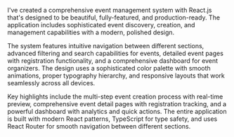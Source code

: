 I've created a comprehensive event management system with React.js that's designed to be beautiful, fully-featured, and production-ready. The application includes sophisticated event discovery, creation, and management capabilities with a modern, polished design.

The system features intuitive navigation between different sections, advanced filtering and search capabilities for events, detailed event pages with registration functionality, and a comprehensive dashboard for event organizers. The design uses a sophisticated color palette with smooth animations, proper typography hierarchy, and responsive layouts that work seamlessly across all devices.

Key highlights include the multi-step event creation process with real-time preview, comprehensive event detail pages with registration tracking, and a powerful dashboard with analytics and quick actions. The entire application is built with modern React patterns, TypeScript for type safety, and uses React Router for smooth navigation between different sections.
